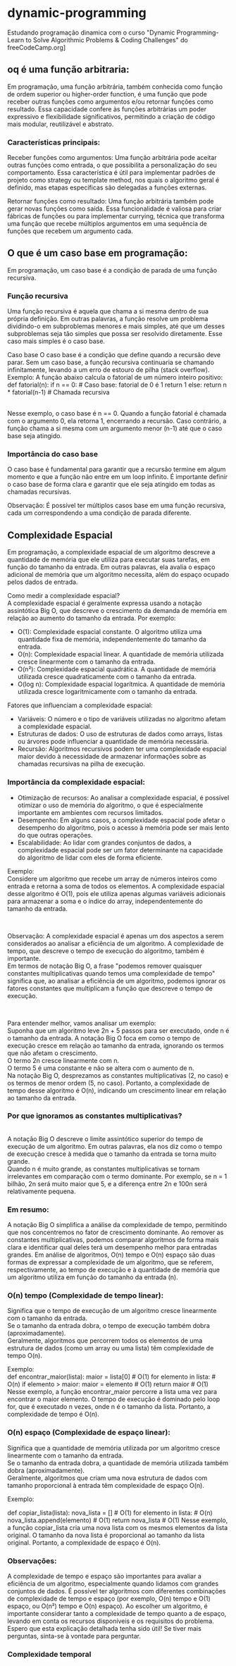 # dynamic-programming
Estudando programação dinamica com o curso "Dynamic Programming- Learn to Solve Algorithmic Problems &amp; Coding Challenges" do freeCodeCamp.org]


<h2>oq é uma função arbitraria:</h2>
Em programação, uma função arbitrária, também conhecida como função de ordem superior ou higher-order function, é uma função que pode receber outras funções como argumentos e/ou retornar funções como resultado. Essa capacidade confere às funções arbitrárias um poder expressivo e flexibilidade significativos, permitindo a criação de código mais modular, reutilizável e abstrato.
</br>
<h3>Características principais:</h3>
Receber funções como argumentos: Uma função arbitrária pode aceitar outras funções como entrada, o que possibilita a personalização do seu comportamento. Essa característica é útil para implementar padrões de projeto como strategy ou template method, nos quais o algoritmo geral é definido, mas etapas específicas são delegadas a funções externas.

Retornar funções como resultado: Uma função arbitrária também pode gerar novas funções como saída. Essa funcionalidade é valiosa para criar fábricas de funções ou para implementar currying, técnica que transforma uma função que recebe múltiplos argumentos em uma sequência de funções que recebem um argumento cada.

<h2>O que é um caso base em programação:</h2>
Em programação, um caso base é a condição de parada de uma função recursiva.

<h3>Função recursiva</h3>

Uma função recursiva é aquela que chama a si mesma dentro de sua própria definição. Em outras palavras, a função resolve um problema dividindo-o em subproblemas menores e mais simples, até que um desses subproblemas seja tão simples que possa ser resolvido diretamente. Esse caso mais simples é o caso base.

Caso base
O caso base é a condição que define quando a recursão deve parar. Sem um caso base, a função recursiva continuaria se chamando infinitamente, levando a um erro de estouro de pilha (stack overflow).
Exemplo:
A função abaixo calcula o fatorial de um número inteiro positivo:
def fatorial(n):
  if n == 0:  # Caso base: fatorial de 0 é 1
    return 1
  else:
    return n * fatorial(n-1)  # Chamada recursiva

</br>
Nesse exemplo, o caso base é n == 0. Quando a função fatorial é chamada com o argumento 0, ela retorna 1, encerrando a recursão. Caso contrário, a função chama a si mesma com um argumento menor (n-1) até que o caso base seja atingido.

</br>

<h3>Importância do caso base</h3>
O caso base é fundamental para garantir que a recursão termine em algum momento e que a função não entre em um loop infinito. É importante definir o caso base de forma clara e garantir que ele seja atingido em todas as chamadas recursivas.

</br>

Observação:
É possível ter múltiplos casos base em uma função recursiva, cada um correspondendo a uma condição de parada diferente.


<h2>Complexidade Espacial</h2>
Em programação, a complexidade espacial de um algoritmo descreve a quantidade de memória que ele utiliza para executar suas tarefas, em função do tamanho da entrada. Em outras palavras, ela avalia o espaço adicional de memória que um algoritmo necessita, além do espaço ocupado pelos dados de entrada.

</br>

Como medir a complexidade espacial?
</br>
A complexidade espacial é geralmente expressa usando a notação assintótica Big O, que descreve o crescimento da demanda de memória em relação ao aumento do tamanho da entrada. Por exemplo:
<ul>
  <li>O(1): Complexidade espacial constante. O algoritmo utiliza uma quantidade fixa de memória, independentemente do tamanho da entrada.</li>
  <li>O(n): Complexidade espacial linear. A quantidade de memória utilizada cresce linearmente com o tamanho da entrada.</li>
  <li>O(n²): Complexidade espacial quadrática. A quantidade de memória utilizada cresce quadraticamente com o tamanho da entrada.</li>
  <li>O(log n): Complexidade espacial logarítmica. A quantidade de memória utilizada cresce logaritmicamente com o tamanho da entrada.</li>
</ul>

Fatores que influenciam a complexidade espacial:
<ul>
  <li>Variáveis: O número e o tipo de variáveis utilizadas no algoritmo afetam a complexidade espacial.</li>
  <li>Estruturas de dados: O uso de estruturas de dados como arrays, listas ou árvores pode influenciar a quantidade de memória necessária.</li>
  <li>Recursão: Algoritmos recursivos podem ter uma complexidade espacial maior devido à necessidade de armazenar informações sobre as chamadas recursivas na pilha de execução.</li>
</ul>

<h3>Importância da complexidade espacial:</h3>
<ul>
  <li>Otimização de recursos: Ao analisar a complexidade espacial, é possível otimizar o uso de memória do algoritmo, o que é especialmente importante em ambientes com recursos limitados.</li>
  <li>Desempenho: Em alguns casos, a complexidade espacial pode afetar o desempenho do algoritmo, pois o acesso à memória pode ser mais lento do que outras operações.</li>
  <li>Escalabilidade: Ao lidar com grandes conjuntos de dados, a complexidade espacial pode ser um fator determinante na capacidade do algoritmo de lidar com eles de forma eficiente.</li>
</ul>

Exemplo:
</br>
Considere um algoritmo que recebe um array de números inteiros como entrada e retorna a soma de todos os elementos. A complexidade espacial desse algoritmo é O(1), pois ele utiliza apenas algumas variáveis ​​adicionais para armazenar a soma e o índice do array, independentemente do tamanho da entrada.

</br>

Observação:
A complexidade espacial é apenas um dos aspectos a serem considerados ao analisar a eficiência de um algoritmo. A complexidade de tempo, que descreve o tempo de execução do algoritmo, também é importante.
</br>
Em termos de notação Big O, a frase "podemos remover quaisquer constantes multiplicativas quando temos uma complexidade de tempo" significa que, ao analisar a eficiência de um algoritmo, podemos ignorar os fatores constantes que multiplicam a função que descreve o tempo de execução.

</br>

Para entender melhor, vamos analisar um exemplo:
</br>
Suponha que um algoritmo leve 2n + 5 passos para ser executado, onde n é o tamanho da entrada. A notação Big O foca em como o tempo de execução cresce em relação ao tamanho da entrada, ignorando os termos que não afetam o crescimento.
</br>
O termo 2n cresce linearmente com n.
</br>
O termo 5 é uma constante e não se altera com o aumento de n.
</br>
Na notação Big O, desprezamos as constantes multiplicativas (2, no caso) e os termos de menor ordem (5, no caso). Portanto, a complexidade de tempo desse algoritmo é O(n), indicando um crescimento linear em relação ao tamanho da entrada.
</br>

<h3>Por que ignoramos as constantes multiplicativas?</h3>
</br>
A notação Big O descreve o limite assintótico superior do tempo de execução de um algoritmo. Em outras palavras, ela nos diz como o tempo de execução cresce à medida que o tamanho da entrada se torna muito grande.
</br>
Quando n é muito grande, as constantes multiplicativas se tornam irrelevantes em comparação com o termo dominante. Por exemplo, se n = 1 bilhão, 2n será muito maior que 5, e a diferença entre 2n e 100n será relativamente pequena.
</br>

<h3>Em resumo:</h3>
A notação Big O simplifica a análise da complexidade de tempo, permitindo que nos concentremos no fator de crescimento dominante. Ao remover as constantes multiplicativas, podemos comparar algoritmos de forma mais clara e identificar qual deles terá um desempenho melhor para entradas grandes.
Em análise de algoritmos, O(n) tempo e O(n) espaço são duas formas de expressar a complexidade de um algoritmo, que se referem, respectivamente, ao tempo de execução e à quantidade de memória que um algoritmo utiliza em função do tamanho da entrada (n).
</br>

<h3>O(n) tempo (Complexidade de tempo linear):</h3>

Significa que o tempo de execução de um algoritmo cresce linearmente com o tamanho da entrada.
</br>
Se o tamanho da entrada dobra, o tempo de execução também dobra (aproximadamente).
</br>
Geralmente, algoritmos que percorrem todos os elementos de uma estrutura de dados (como um array ou uma lista) têm complexidade de tempo O(n).
</br>

Exemplo:
</br>
def encontrar_maior(lista):
    maior = lista[0]  # O(1)
    for elemento in lista:  # O(n)
        if elemento > maior:
            maior = elemento  # O(1)
    return maior  # O(1)
</br>
Nesse exemplo, a função encontrar_maior percorre a lista uma vez para encontrar o maior elemento. O tempo de execução é dominado pelo loop for, que é executado n vezes, onde n é o tamanho da lista. Portanto, a complexidade de tempo é O(n).

<h3>O(n) espaço (Complexidade de espaço linear):</h3>

Significa que a quantidade de memória utilizada por um algoritmo cresce linearmente com o tamanho da entrada.
</br>
Se o tamanho da entrada dobra, a quantidade de memória utilizada também dobra (aproximadamente).
</br>
Geralmente, algoritmos que criam uma nova estrutura de dados com tamanho proporcional à entrada têm complexidade de espaço O(n).
</br>

Exemplo:
</br>

def copiar_lista(lista):
    nova_lista = []  # O(1)
    for elemento in lista:  # O(n)
        nova_lista.append(elemento)  # O(1)
    return nova_lista  # O(1)
Nesse exemplo, a função copiar_lista cria uma nova lista com os mesmos elementos da lista original. O tamanho da nova lista é proporcional ao tamanho da lista original. Portanto, a complexidade de espaço é O(n).

<h3>Observações:</h3>

A complexidade de tempo e espaço são importantes para avaliar a eficiência de um algoritmo, especialmente quando lidamos com grandes conjuntos de dados.
É possível ter algoritmos com diferentes combinações de complexidade de tempo e espaço (por exemplo, O(n) tempo e O(1) espaço, ou O(n²) tempo e O(n) espaço).
Ao escolher um algoritmo, é importante considerar tanto a complexidade de tempo quanto a de espaço, levando em conta os recursos disponíveis e os requisitos do problema.
Espero que esta explicação detalhada tenha sido útil! Se tiver mais perguntas, sinta-se à vontade para perguntar.


<h3>Complexidade temporal</h3>
